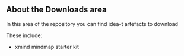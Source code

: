 ## About the Downloads area

In this area of the repository you can find idea-t artefacts to download

These include:

- xmind mindmap starter kit
